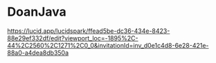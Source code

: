 # DoanJava
https://lucid.app/lucidspark/ffead5be-dc36-434e-8423-88e29ef332df/edit?viewport_loc=-1895%2C-44%2C2560%2C1271%2C0_0&invitationId=inv_d0e1c4d8-6e28-421e-88a0-a4dea8db350a
